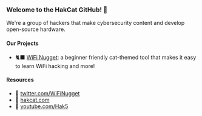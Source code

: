 ### Welcome to the HakCat GitHub! 👋
We're a group of hackers that make cybersecurity content and develop open-source hardware.

#### Our Projects
- 🐈‍⬛ [WiFi Nugget](http://wifinugget.com): a beginner friendly cat-themed tool that makes it easy to learn WiFi hacking and more!

#### Resources
- 🔗  [twitter.com/WiFiNugget](https://twitter.com/WiFiNugget)
- 🔗  [hakcat.com](http://hakcat.com)
- 🎥  [youtube.com/Hak5](https://youtube.com/Hak5)
